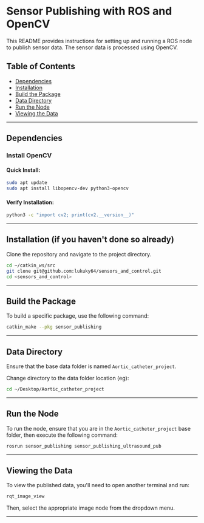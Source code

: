 
# Sensor Publishing with ROS and OpenCV

This README provides instructions for setting up and running a ROS node to publish sensor data. The sensor data is processed using OpenCV.

## Table of Contents

- [Dependencies](#dependencies)
- [Installation](#installation)
- [Build the Package](#build-the-package)
- [Data Directory](#data-directory)
- [Run the Node](#run-the-node)
- [Viewing the Data](#viewing-the-data)

---

## Dependencies

### Install OpenCV

#### Quick Install:

```bash
sudo apt update
sudo apt install libopencv-dev python3-opencv
```

#### Verify Installation:

```bash
python3 -c "import cv2; print(cv2.__version__)"
```

---

## Installation (if you haven't done so already)

Clone the repository and navigate to the project directory.

```bash
cd ~/catkin_ws/src
git clone git@github.com:lukuky64/sensors_and_control.git
cd <sensors_and_control>
```

---

## Build the Package

To build a specific package, use the following command:

```bash
catkin_make --pkg sensor_publishing
```

---

## Data Directory

Ensure that the base data folder is named `Aortic_catheter_project`.

Change directory to the data folder location (eg):

```bash
cd ~/Desktop/Aortic_catheter_project
```

---

## Run the Node

To run the node, ensure that you are in the `Aortic_catheter_project`
base folder, then execute the following command:

```bash
rosrun sensor_publishing sensor_publishing_ultrasound_pub
```

---

## Viewing the Data

To view the published data, you'll need to open another terminal and run:

```bash
rqt_image_view
```

Then, select the appropriate image node from the dropdown menu.

---
